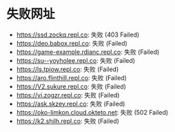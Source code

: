 # 失败网址
- https://ssd.zockq.repl.co: 失败 (403
Failed)
- https://deo.babox.repl.co: 失败 (Failed)
- https://game-example.rdianc.repl.co: 失败 (Failed)
- https://su--yoyholee.repl.co: 失败 (Failed)
- https://ls.tpjow.repl.co: 失败 (Failed)
- https://aro.flinthill.repl.co: 失败 (Failed)
- https://V2.sukure.repl.co: 失败 (Failed)
- https://vi.zogzr.repl.co: 失败 (Failed)
- https://ask.skzey.repl.co: 失败 (Failed)
- https://oko-limkon.cloud.okteto.net: 失败 (502
Failed)
- https://k2.shilh.repl.co: 失败 (Failed)
